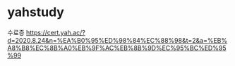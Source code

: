 # yahstudy

수료증
https://cert.yah.ac/?d=2020.8.24&n=%EA%B0%95%ED%98%84%EC%88%98&t=2&a=%EB%A8%B8%EC%8B%A0%EB%9F%AC%EB%8B%9D%EC%95%BC%ED%95%99
